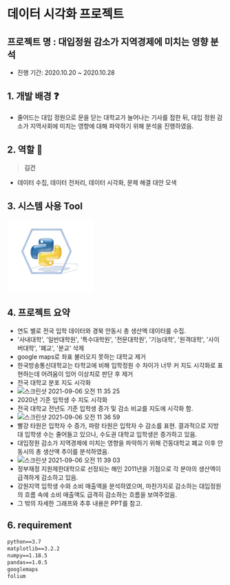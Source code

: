 # 데이터 시각화 프로젝트

## 프로젝트 명 : 대입정원 감소가 지역경제에 미치는 영향 분석
- 진행 기간: 2020.10.20 ~ 2020.10.28

## 1. 개발 배경 :question:
- 줄어드는 대입 정원으로 문을 닫는 대학교가 늘어나는 기사를 접한 뒤, 대입 정원 감소가 지역사회에 미치는 영향에 대해 파악하기 위해 분석을 진행하였음.

## 2. 역할 :two_men_holding_hands:
> **김건**
- 데이터 수집, 데이터 전처리, 데이터 시각화, 문제 해결 대안 모색

## 3. 시스템 사용 Tool
<div>
  <img width="200" src="https://github.com/GeonKimdcu/SideProject/blob/main/Arc-Fault/_img/ppy.PNG">
</div>


## 4. 프로젝트 요약
- 연도 별로 전국 입학 데이터와 경북 안동시 총 생산액 데이터를 수집.
- '사내대학', '일반대학원', '특수대학원', '전문대학원', '기능대학', '원격대학', '사이버대학', '폐교', '분교' 삭제
- google maps로 좌표 불러오지 못하는 대학교 제거
- 한국방송통신대학교는 타학교에 비해 입학정원 수 차이가 너무 커 지도 시각화로 표현하는데 어려움이 있어 이상치로 판단 후 제거
- 전국 대학교 분포 지도 시각화
- <img width="446" alt="스크린샷 2021-09-06 오전 11 35 25" src="https://user-images.githubusercontent.com/48666867/132152582-3232007a-22fd-4d5d-a9ef-999065e33fa1.png">
- 2020년 기준 입학생 수 지도 시각화
- 전국 대학교 전년도 기준 입학생 증가 및 감소 비교를 지도에 시각화 함.
- <img width="496" alt="스크린샷 2021-09-06 오전 11 36 59" src="https://user-images.githubusercontent.com/48666867/132152701-629d8202-ee87-46aa-ad93-f5e2daa45e59.png">
- 빨강 타원은 입학자 수 증가, 파랑 타원은 입학자 수 감소를 표현. 결과적으로 지방대 입학생 수는 줄어들고 있으나, 수도권 대학교 입학생은 증가하고 있음.
- 대입정원 감소가 지역경제에 미치는 영향을 파악하기 위해 건동대학교 폐교 이후 안동시의 총 생산액 추이를 분석하였음.
- <img width="439" alt="스크린샷 2021-09-06 오전 11 39 03" src="https://user-images.githubusercontent.com/48666867/132152897-cad0eed9-0884-44ea-a881-e96aa44f9bfa.png">
- 정부재정 지원제한대학으로 선정되는 해인 2011년을 기점으로 각 분야의 생산액이 급격하게 감소하고 있음.
- 강원지역 입학생 수와 소비 매출액을 분석하였으며, 마찬가지로 감소하는 대입정원의 흐름 속에 소비 매출액도 급격히 감소하는 흐름을 보여주었음.
- 그 밖의 자세한 그래프와 추후 내용은 PPT를 참고.





## 6. requirement
```
python==3.7
matplotlib==3.2.2
numpy==1.18.5
pandas==1.0.5
googlemaps
folium

```


